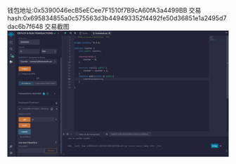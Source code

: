 钱包地址:0x5390046ecB5eECee7F1510f7B9cA60fA3a4499BB
交易hash:0x695834855a0c575563d3b449493352f4492fe50d36851e1a2495d7dac6b7f648
交易截图
![交易截图](https://github.com/Long778899/homework/blob/main/w1_1/eb406fa6c2c45fb25ac271a73115024.png)